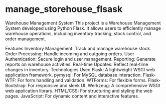 # manage_storehouse_flsask
Warehouse Management System
This project is a Warehouse Management System developed using Python Flask. It allows users to efficiently manage warehouse operations, including inventory tracking, stock control, and order management.

Features
Inventory Management: Track and manage warehouse stock.
Order Processing: Handle incoming and outgoing orders.
User Authentication: Secure login and user management.
Reporting: Generate reports on warehouse activities.
Real-time Updates: Reflect real-time changes in inventory.
Technologies Used
Flask: A lightweight WSGI web application framework.
pymysql: For MySQL database interaction.
Flask-WTF: For form handling and validation.
WTForms: For flexible forms.
Flask-Bootstrap: For responsive and sleek UI.
Werkzeug: A comprehensive WSGI web application library.
HTML/CSS: For structuring and styling the web pages.
JavaScript: For dynamic content and interactive features.
